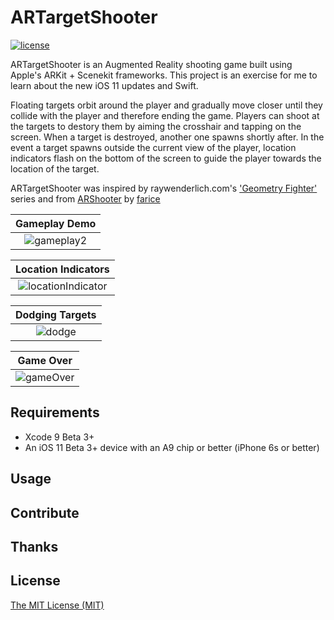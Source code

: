 # ARTargetShooter

[![license](https://img.shields.io/github/license/mashape/apistatus.svg)]()

ARTargetShooter is an Augmented Reality shooting game built using Apple's ARKit + Scenekit frameworks. This project is an exercise for me to learn about the new iOS 11 updates and Swift. 

Floating targets orbit around the player and gradually move closer until they collide with the player and therefore ending the game. Players can shoot at the targets to destory them by aiming the crosshair and tapping on the screen. When a target is destroyed, another one spawns shortly after. In the event a target spawns outside the current view of the player, location indicators flash on the bottom of the screen to guide the player towards the location of the target.

ARTargetShooter was inspired by raywenderlich.com's ['Geometry Fighter'](https://www.raywenderlich.com/128668/scene-kit-tutorial-with-swift-part-1) series and from [ARShooter](http://texnotes.me/post/5/) by [farice](https://github.com/farice)

Gameplay Demo              |
:-------------------------:|
![gameplay2](https://github.com/brentinator0/ARTargetShooter/blob/master/gameplay2.gif)  |  

Location Indicators        |
:-------------------------:|
![locationIndicator](https://github.com/brentinator0/ARTargetShooter/blob/master/locationIndicator.gif)  |

Dodging Targets       |
:-------------------------:|
![dodge](https://github.com/brentinator0/ARTargetShooter/blob/master/dodgingTargets.gif)  |

Game Over              |
:-------------------------:|
![gameOver](https://github.com/brentinator0/ARTargetShooter/blob/master/gameOver.gif)  |  

## Requirements

* Xcode 9 Beta 3+
* An iOS 11 Beta 3+ device with an A9 chip or better (iPhone 6s or better)

## Usage

## Contribute

## Thanks

## License

[The MIT License (MIT)](https://github.com/brentinator0/ARTargetShooter/blob/master/LICENSE)
